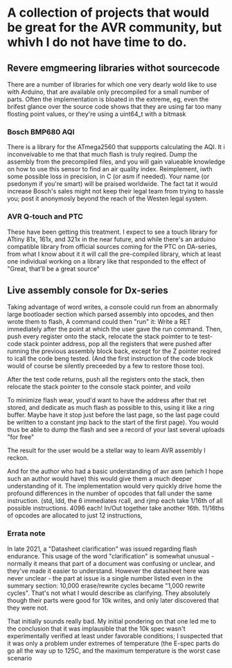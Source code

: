 # A collection of projects that would be great for the AVR community, but whivh I do not have time to do.

## Revere emgmeering libraries withot sourcecode
There are a number of libraries for which one very dearly wold like to use with Arduino, that are available only precompiled for a small number of parts. Often the implementation is bloated in the extreme, eg, even the brifest glance over the source code shows that they are using far too many flosting point values, or they're using a uint64_t with a bitmask
### Bosch BMP680 AQI
There is a library for the ATmega2560 that suppports calculating the AQI. It i inconveivable to me that that much flash is truly reqired. Dump the assembly from the precompiled files, and you will gain valueable knowledge on how to use this sensor to find an air quality index.  Reimplement, iwth some possible loss in precision, in C (or asm if needed). Your name (or psedonym if you're smart) will be praised worldwide. The fact tat it would increase Bosch's sales might not keep their legal team from trying to hassle you; post it anonymosly beyond the reach of the Westen legal system.
### AVR Q-touch and PTC
These have been getting this treatment. I expect to see a touch library for ATtiny 81x, 161x, and 321x in the near future, and while there's an arduino compatible library from official sources coming for the PTC on DA-series, from what I know about it it will call the pre-compiled library, which at least one individual working on a library like that responded to the effect of "Great, that'll be a great source"

## Live assembly console for Dx-series
Taking advantage of word writes, a console could run from an abnormally large bootloader section which parsed assembly into opcodes, and then wrote them to flash, A command could then "run" it: Write a RET immediately after the point at which the user gave the run command. Then, push every register onto the stack, relocate the stack poimter to te test-code stack pointer address, pop all the registers that were pushed after running the previous assembly block back, except for the Z pointer reqired to icall the code beng tested. (And the first instruction of the code block would of course be silently preceeded by a few to restore those too).

After the test code returns, push all the registers onto the stack, then relocate the stack pointer to the console stack pointer, and *voila*

To minimize flash wear, youd'd want to have the address after that ret stored, and dedicate as much flash as possible to this, using it like a ring buffer. Maybe have it stop just before the last page, so the last page could be written to a constant jmp back to the start of the first page). You would thus be able to dump the flash and see a record of your last several uploads "for free"

The result for the user would be a stellar way to learn AVR assembly I reckon.

And for the author who had a basic understanding of avr asm (which I hope such an author would have) this would give them a much deeper understanding of it. The implementation would very quickly drive home the profound differences in the number of opcodes that fall under the same instruction. (std, ldd, the 6 immediates rcall, and rjmp each take 1/16th of all possible instructions. 4096 each! In/Out together take another 16th. 11/16ths of opcodes are allocated to just 12 instructions,

### Errata note
In late 2021, a "Datasheet clarification" was issued regarding flash endurance. This usage of the word "clarification" is somewhat unusual - normally it means that part of a document was confusing or unclear, and they've made it easier to understand. However the datasheet here was never unclear - the part at issue is a single number listed even in the summary section: 10,000 erase/rewrite cycles became "1,000 rewrite cycles". That's not what I would describe as clarifying. They absolutely though their parts were good for 10k writes, and only later discovered that they were not.

That initially sounds really bad. My initial pondering on that one led me to the conclusion that it was implausible that the 10k spec wasn't experimentally verified at least under favorable conditions; I suspected that it was only a problem under extremes of temperature (the E-spec parts do go all the way up to 125C, and the maximum temperature is the worst case scenario
